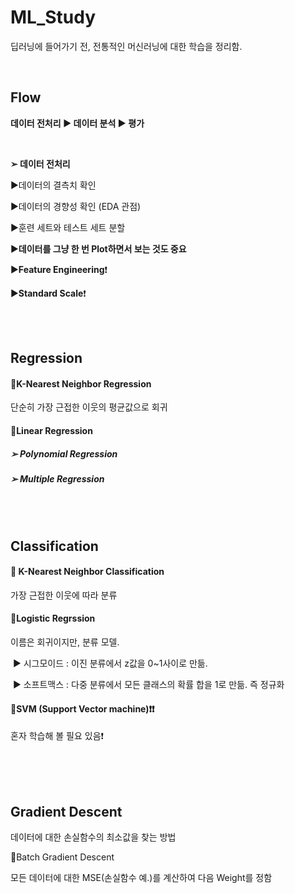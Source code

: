 # ML_Study

딥러닝에 들어가기 전, 전통적인 머신러닝에 대한 학습을 정리함.

<br>

## Flow

<b>데이터 전처리 ▶︎ 데이터 분석 ▶︎ 평가</b>

<br>

<b>➢ 데이터 전처리</b>

▶️데이터의 결측치 확인

▶️데이터의 경향성 확인 (EDA 관점)

▶️훈련 세트와 테스트 세트 분할

▶️<b>데이터를 그냥 한 번 Plot하면서 보는 것도 중요</b>

▶️<b>Feature Engineering</b>❗️

▶️<b>Standard Scale</b>❗️

<br>

<br>

## Regression

#### 🔹K-Nearest Neighbor Regression

단순히 가장 근접한 이웃의 평균값으로 회귀

#### 🔹Linear Regression

#####         ➢ Polynomial Regression

#####         ➢ Multiple Regression

<br>

<br>

## Classification

#### 🔹 K-Nearest Neighbor Classification

가장 근접한 이웃에 따라 분류

#### 🔹Logistic Regrssion

이름은 회귀이지만, 분류 모델.

​        ▶️ 시그모이드 : 이진 분류에서 z값을 0~1사이로 만듦.

​        ▶️ 소프트맥스 : 다중 분류에서 모든 클래스의 확률 합을 1로 만듦. 즉 정규화

#### 🔹SVM (Support Vector machine)❗️❗️

혼자 학습해 볼 필요 있음❗️

<br>

<br>

<br>

## Gradient Descent

데이터에 대한 손실함수의 최소값을 찾는 방법<br>

🔹Batch Gradient Descent

모든 데이터에 대한 MSE(손실함수 예.)를 계산하여 다음 Weight를 정함



